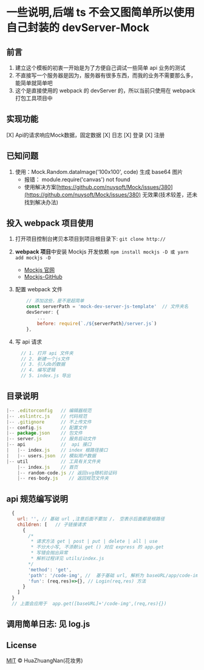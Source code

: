 # 一些说明,后端 ts 不会又图简单所以使用自己封装的 devServer-Mock

## 前言

1. 建立这个模板的初衷一开始是为了方便自己调试一些简单 api 业务的测试
2. 不直接写一个服务器是因为，服务器有很多东西，而我的业务不需要那么多，能简单就简单吧
3. 这个是直接使用的 webpack 的 devServer 的，所以当前只使用在 webpack 打包工具项目中

## 实现功能

[X] Api的请求响应Mock数据，固定数据
[X] 日志
[X] 登录
[X] 注册

## 已知问题

1. 使用：Mock.Random.dataImage('100x100', code) 生成 base64 图片
   - 报错： module.require('canvas') not found
   - 使用解决方案[https://github.com/nuysoft/Mock/issues/380](https://github.com/nuysoft/Mock/issues/380) 无效果(技术较差，还未找到解决办法)

## 投入 webpack 项目使用

1. 打开项目控制台拷贝本项目到项目根目录下: `git clone http://`

2. **webpack 项目**中安装 Mockjs 开发依赖 `npm install mockjs -D 或 yarn add mockjs -D`

   - [Mockjs 官网](http://mockjs.com/)
   - [Mockjs-GitHub](https://github.com/nuysoft/Mock)

3. 配置 webpack 文件

    ```js
        // 添加这些，是不是超简单
        const serverPath = 'mock-dev-server-js-template'  // 文件夹名
        devServer: {
            ...
            before: require(`./${serverPath}/server.js`)
        },
    ```

4. 写 api 请求

    ```js
      // 1. 打开 api 文件夹
      // 2. 新建一个js文件
      // 3. 引入db的数据
      // 4. 编写逻辑
      // 5. index.js 导出
    ```

## 目录说明

```js
|-- .editorconfig   // 编辑器规范
|-- .eslintrc.js    // 代码规范
|-- .gitignore      // 不上传文件
|-- config.js       // 配置文件
|-- package.json    // 包文件
|-- server.js       // 服务启动文件
|-- api             //  api 接口
|   |-- index.js    // index 根路径接口
|   |-- users.json  // 模拟用户数据
|-- util            // 工具有关文件夹
    |-- index.js    // 首页
    |-- random-code.js // 返回svg随机验证码
    |-- res-body.js    // 返回规范文件夹
```

## api 规范编写说明

```js
  {
    url: '', // 基础 url ,注意后面不要加 /， 空表示后面都是根路径
    children: [   // 子链接请求
      {
        /*
         * 请求方法 get | post | put | delete | all | use
         * 不分大小写, 不添默认 get () 对应 express 的 app.get
         * 写错会抛出异常
         * 解析过程详见 utils/index.js
        */
        'method': 'get',
        'path': '/code-img', //  基于基础 url, 解析为 baseURL/app/code-img
        'fun': (req,res)=>{}, // Login(req,res) 方法
      }
    ]
  }
  // 上面会应用于  app.get([baseURL]+'/code-img',(req,res){})
```

## 调用简单日志: 见 log.js

## License

[MIT](./LICENSE) © HuaZhuangNan(花妆男)
